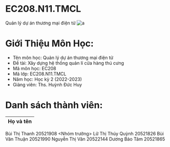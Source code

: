 # EC208.N11.TMCL
Quản lý dự án thương mại điện tử 
![a](https://user-images.githubusercontent.com/80948525/112105139-a1e3e600-8bde-11eb-85df-d94604713122.png)
# Giới Thiệu Môn Học:
* Tên môn học: Quản lý dự án thương mại điện tử 
* Đề tài: Xây dựng hệ thống quản lí cửa hàng thú cưng 
* Mã môn học: EC208
* Mã lớp: EC208.N11.TMCL
* Năm học: Học kỳ 2 (2022-2023)
* Giảng viên: Ths. Huỳnh Đức Huy
# Danh sách thành viên:
| Họ và tên |
| ------------- |
Bùi Thị Thanh 20521908 <Nhóm trưởng>
Lữ Thị Thúy Quỳnh 20521826 
Bùi Văn Thuận 20521990
Nguyễn Thị Vân 20522144
Dương Bảo Tâm 20521865
